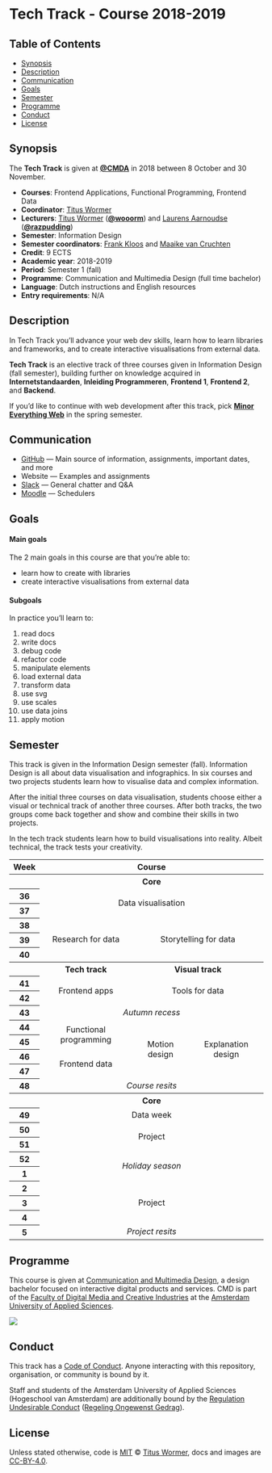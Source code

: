 <!-- lint disable no-html-->

# Tech Track - Course 2018-2019

## Table of Contents

*   [Synopsis](#synopsis)
*   [Description](#description)
*   [Communication](#communication)
*   [Goals](#goals)
*   [Semester](#semester)
*   [Programme](#programme)
*   [Conduct](#conduct)
*   [License](#license)

## Synopsis

The **Tech Track** is given at [**@CMDA**][cmda] in 2018 between
8 October and 30 November.

*   **Courses**: Frontend Applications, Functional Programming, Frontend Data
*   **Coordinator**: [Titus Wormer][wooorm-mail]
*   **Lecturers**:
    [Titus Wormer][wooorm-mail] ([**@wooorm**][wooorm-gh]) and
    [Laurens Aarnoudse][razpudding-mail] ([**@razpudding**][razpudding-gh])
*   **Semester**: Information Design
*   **Semester coordinators**: [Frank Kloos][frank-mail] and
    [Maaike van Cruchten][maaike-mail]
*   **Credit**: 9 ECTS
*   **Academic year**: 2018-2019
*   **Period**: Semester 1 (fall)
*   **Programme**: Communication and Multimedia Design (full time bachelor)
*   **Language**: Dutch instructions and English resources
*   **Entry requirements**: N/A

## Description

In Tech Track you’ll advance your web dev skills, learn how to learn libraries
and frameworks, and to create interactive visualisations from external data.

**Tech Track** is an elective track of three courses given in Information
Design (fall semester), building further on knowledge acquired in
**Internetstandaarden**, **Inleiding Programmeren**, **Frontend 1**,
**Frontend 2**, and **Backend**.

If you’d like to continue with web development after this track, pick
[**Minor Everything Web**][minor] in the spring semester.

## Communication

*   [GitHub][home]
    — Main source of information, assignments, important dates, and more
*   Website
    — Examples and assignments
*   [Slack][]
    — General chatter and Q&A
*   [Moodle][]
    — Schedulers

## Goals

#### Main goals

The 2 main goals in this course are that you’re able to:

*   learn how to create with libraries
*   create interactive visualisations from external data

#### Subgoals

In practice you’ll learn to:

1.  <a name="subgoal-1"></a>
    read docs
2.  <a name="subgoal-2"></a>
    write docs
3.  <a name="subgoal-3"></a>
    debug code
4.  <a name="subgoal-4"></a>
    refactor code
5.  <a name="subgoal-5"></a>
    manipulate elements
6.  <a name="subgoal-6"></a>
    load external data
7.  <a name="subgoal-7"></a>
    transform data
8.  <a name="subgoal-8"></a>
    use svg
9.  <a name="subgoal-9"></a>
    use scales
10. <a name="subgoal-10"></a>
    use data joins
11. <a name="subgoal-11"></a>
    apply motion

## Semester

This track is given in the Information Design semester (fall).
Information Design is all about data visualisation and infographics.
In six courses and two projects students learn how to visualise data and complex
information.

After the initial three courses on data visualisation, students choose either
a visual or technical track of another three courses.
After both tracks, the two groups come back together and show and combine their
skills in two projects.

In the tech track students learn how to build visualisations into reality.
Albeit technical, the track tests your creativity.

<table>
<thead>
  <tr>
    <th>Week</th>
    <th colspan="4">Course</th>
  </tr>
</thead>
<tbody>
  <tr>
    <th></th>
    <th colspan="4" align="center">Core</th>
  </tr>
  <tr>
    <th scope="row">36</th>
    <td rowspan="2" colspan="4" align="center">Data visualisation</td>
  </tr>
  <tr>
    <th scope="row">37</th>
  </tr>
  <tr>
    <th scope="row">38</th>
    <td rowspan="3" colspan="2" align="center">Research for data</td>
    <td rowspan="3" colspan="2" align="center">Storytelling for data</td>
  </tr>
  <tr><th scope="row">39</th></tr>
  <tr><th scope="row">40</th></tr>
  <tr>
    <th></th>
    <th colspan="2" align="center">Tech track</th>
    <th colspan="2" align="center">Visual track</th>
  </tr>
  <tr>
    <th scope="row">41</th>
    <td rowspan="2" colspan="2" align="center">Frontend apps</td>
    <td rowspan="2" colspan="2" align="center">Tools for data</td>
  </tr>
  <tr><th scope="row">42</th></tr>
  <tr>
    <th scope="row">43</th>
    <td colspan="4" align="center"><i>Autumn recess</i></td>
  </tr>
  <tr>
    <th scope="row">44</th>
    <td rowspan="2" colspan="2" align="center">Functional programming</td>
    <td rowspan="4" align="center">Motion design</td>
    <td rowspan="4" align="center">Explanation design</td>
  </tr>
  <tr><th scope="row">45</th></tr>
  <tr>
    <th scope="row">46</th>
    <td rowspan="2" colspan="2" align="center">Frontend data</td>
  </tr>
  <tr><th scope="row">47</th></tr>
  <tr>
    <th scope="row">48</th>
    <td colspan="4" align="center"><i>Course resits</i></td>
  </tr>
  <tr>
    <th></th>
    <th colspan="4" align="center">Core</th>
  </tr>
  <tr>
    <th scope="row">49</th>
    <td colspan="4" align="center">Data week</td>
  </tr>
  <tr>
    <th scope="row">50</th>
    <td rowspan="2" colspan="4" align="center">Project</td>
  </tr>
  <tr><th scope="row">51</th></tr>
  <tr>
    <th scope="row">52</th>
    <td rowspan="2" colspan="4" align="center"><i>Holiday season</i></td>
  </tr>
  <tr>
    <th scope="row">1</th>
  </tr>
  <tr>
    <th scope="row">2</th>
    <td rowspan="3" colspan="4" align="center">Project</td>
  </tr>
  <tr><th scope="row">3</th></tr>
  <tr><th scope="row">4</th></tr>
  <tr>
    <th scope="row">5</th>
    <td colspan="4" align="center"><i>Project resits</i></td>
  </tr>
</tbody>
</table>

## Programme

This course is given at [Communication and Multimedia Design][bachelor], a
design bachelor focused on interactive digital products and services.
CMD is part of the [Faculty of Digital Media and Creative Industries][faculty]
at the [Amsterdam University of Applied Sciences][university].

[![][cmd-logo]][bachelor]

## Conduct

This track has a [Code of Conduct][coc].
Anyone interacting with this repository, organisation, or community is bound
by it.

Staff and students of the Amsterdam University of Applied Sciences (Hogeschool
van Amsterdam) are additionally bound by the [Regulation Undesirable
Conduct][ruc] ([Regeling Ongewenst Gedrag][rog]).

## License

Unless stated otherwise, code is [MIT][] © [Titus Wormer][author],
docs and images are [CC-BY-4.0][].

<!-- Definitions -->

[bachelor]: https://www.cmd-amsterdam.nl/english/

[faculty]: https://www.amsterdamuas.com/faculty/fdmci/faculty-of-digital-media-and-creative-industries.html

[university]: https://www.amsterdamuas.com

[cmd-logo]: image/cmd.jpg

[coc]: code-of-conduct.md

[ruc]: https://www.amsterdamuas.com/practical-matters/algemeen/hva-breed/juridische-zaken/legal-affairs/regulation-undesirable-conduct/regulation-undesirable-conduct.html#anker-3-complaints-authority

[rog]: https://www.hva.nl/praktisch/algemeen/hva-breed/juridische-zaken/loket-beroep-bezwaar-en-klacht/regeling-ongewenst-gedrag/regeling-ongewenst-gedrag.html?origin=gbS4rg%2FDTZuxQ6lGVF%2BN1A

[mit]: license.md#code

[cc-by-4.0]: license.md#documentation-and-images

[author]: http://wooorm.com

[cmda]: https://github.com/cmda

[wooorm-gh]: https://github.com/wooorm

[razpudding-gh]: https://github.com/Razpudding

[wooorm-mail]: mailto:t.e.wormer@hva.nl?subject=tech-track:%20

[razpudding-mail]: mailto:l.n.aarnoudse@hva.nl?subject=tech-track:%20

[frank-mail]: mailto:f.kloos@hva.nl?subject=tech-track:%20

[maaike-mail]: mailto:m.van.cruchten@hva.nl?subject=tech-track:%20

[minor]: https://cmda.github.io/minor-everything-web/

[home]: https://github.com/cmda-tt

[slack]: https://cmdinformationdesign.slack.com

[moodle]: https://moodle.cmd.hva.nl/course/view.php?id=511
